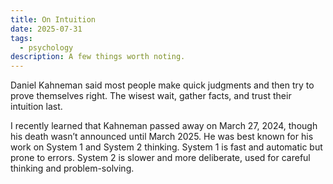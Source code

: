 ```yaml
---
title: On Intuition
date: 2025-07-31
tags:
  - psychology
description: A few things worth noting.
---
```

Daniel Kahneman said most people make quick judgments and then try to prove themselves right. The wisest wait, gather facts, and trust their intuition last.

I recently learned that Kahneman passed away on March 27, 2024, though his death wasn’t announced until March 2025. He was best known for his work on System 1 and System 2 thinking. System 1 is fast and automatic but prone to errors. System 2 is slower and more deliberate, used for careful thinking and problem-solving.
